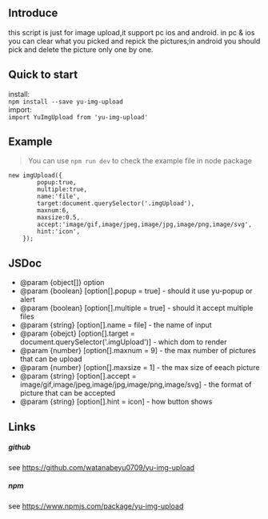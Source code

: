 ## Introduce  

this script is just for image upload,it support pc ios and android. in pc & ios you can clear what you picked and repick the pictures;in android you should pick and delete the picture only one by one.

## Quick to start

install:     
`npm install --save yu-img-upload `    
import:  
`import YuImgUpload from 'yu-img-upload' `

## Example

>You can use `npm run dev` to check the example file in node package

    new imgUpload({
            popup:true,
            multiple:true,
            name:'file',
            target:document.querySelector('.imgUpload'),
            maxnum:6,
            maxsize:0.5,
            accept:'image/gif,image/jpeg,image/jpg,image/png,image/svg',
            hint:'icon',
        });
        
## JSDoc

 * @param {object[]} option
 * @param {boolean} [option[].popup = true] - should it use yu-popup or alert 
 * @param {boolean} [option[].multiple = true] - should it accept multiple files
 * @param {string} [option[].name = file] - the name of input
 * @param {obejct} [option[].target = document.querySelector('.imgUpload')] - which dom to render
 * @param {number} [option[].maxnum = 9] - the max number of pictures that can be upload
 * @param {number} [option[].maxsize = 1] - the max size of eeach picture
 * @param {string} [option[].accept = image/gif,image/jpeg,image/jpg,image/png,image/svg] - the format of picture that can be accepted
 * @param {string} [option[].hint = icon] - how  button shows

## Links

##### github  
see https://github.com/watanabeyu0709/yu-img-upload
##### npm  
see https://www.npmjs.com/package/yu-img-upload
